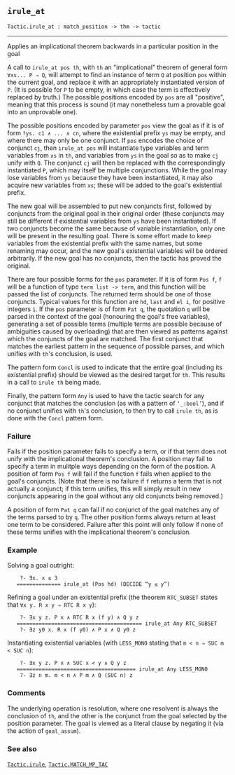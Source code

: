 ## `irule_at`

``` hol4
Tactic.irule_at : match_position -> thm -> tactic
```

------------------------------------------------------------------------

Applies an implicational theorem backwards in a particular position in
the goal

A call to `irule_at pos th`, with `th` an "implicational" theorem of
general form `∀xs... P ⇒ Q`, will attempt to find an instance of term
`Q` at position `pos` within the current goal, and replace it with an
appropriately instantiated version of `P`. (It is possible for `P` to be
empty, in which case the term is effectively replaced by truth.) The
possible positions encoded by `pos` are all "positive", meaning that
this process is sound (it may nonetheless turn a provable goal into an
unprovable one).

The possible positions encoded by parameter `pos` view the goal as if it
is of form `?ys. c1 ∧ ... ∧ cn`, where the existential prefix `ys` may
be empty, and where there may only be one conjunct. If `pos` encodes the
choice of conjunct `cj`, then `irule_at pos` will instantiate type
variables and term variables from `xs` in `th`, and variables from `ys`
in the goal so as to make `cj` unify with `Q`. The conjunct `cj` will
then be replaced with the correspondingly instantiated `P`, which may
itself be multiple conjunctions. While the goal may lose variables from
`ys` because they have been instantiated, it may also acquire new
variables from `xs`; these will be added to the goal's existential
prefix.

The new goal will be assembled to put new conjuncts first, followed by
conjuncts from the original goal in their original order (these
conjuncts may still be different if existential variables from `ys` have
been instantiated). If two conjuncts become the same because of variable
instantiation, only one will be present in the resulting goal. There is
some effort made to keep variables from the existential prefix with the
same names, but some renaming may occur, and the new goal's existential
variables will be ordered arbitrarily. If the new goal has no conjuncts,
then the tactic has proved the original.

There are four possible forms for the `pos` parameter. If it is of form
`Pos f`, `f` will be a function of type `term list -> term`, and this
function will be passed the list of conjuncts. The returned term should
be one of those conjuncts. Typical values for this function are `hd`,
`last` and `el i`, for positive integers `i`. If the `pos` parameter is
of form `Pat q`, the quotation `q` will be parsed in the context of the
goal (honouring the goal's free variables), generating a set of possible
terms (multiple terms are possible because of ambiguities caused by
overloading) that are then viewed as patterns against which the
conjuncts of the goal are matched. The first conjunct that matches the
earliest pattern in the sequence of possible parses, and which unifies
with `th`'s conclusion, is used.

The pattern form `Concl` is used to indicate that the entire goal
(including its existential prefix) should be viewed as the desired
target for `th`. This results in a call to `irule th` being made.

Finally, the pattern form `Any` is used to have the tactic search for
any conjunct that matches the conclusion (as with a pattern of
`‘_:bool’`), and if no conjunct unifies with `th`'s conclusion, to then
try to call `irule th`, as is done with the `Concl` pattern form.

### Failure

Fails if the position parameter fails to specify a term, or if that term
does not unify with the implicational theorem's conclusion. A position
may fail to specify a term in mulitple ways depending on the form of the
position. A position of form `Pos f` will fail if the function `f` fails
when applied to the goal's conjuncts. (Note that there is no failure if
`f` returns a term that is not actually a conjunct; if this term
unifies, this will simply result in new conjuncts appearing in the goal
without any old conjuncts being removed.)

A position of form `Pat q` can fail if no conjunct of the goal matches
any of the terms parsed to by `q`. The other position forms always
return at least one term to be considered. Failure after this point will
only follow if none of these terms unifies with the implicational
theorem's conclusion.

### Example

Solving a goal outright:

``` hol4
    ?- ∃x. x ≤ 3
   ============== irule_at (Pos hd) (DECIDE “y ≤ y”)
```

Refining a goal under an existential prefix (the theorem `RTC_SUBSET`
states that `∀x y. R x y ⇒ RTC R x y`):

``` hol4
    ?- ∃x y z. P x ∧ RTC R x (f y) ∧ Q y z
   ======================================== irule_at Any RTC_SUBSET
    ?- ∃z y0 x. R x (f y0) ∧ P x ∧ Q y0 z
```

Instantiating existential variables (with `LESS_MONO` stating that
`m < n ⇒ SUC m < SUC n`):

``` hol4
    ?- ∃x y z. P x ∧ SUC x < y ∧ Q y z
   ====================================== irule_at Any LESS_MONO
    ?- ∃z n m. m < n ∧ P m ∧ Q (SUC n) z
```

### Comments

The underlying operation is resolution, where one resolvent is always
the conclusion of `th`, and the other is the conjunct from the goal
selected by the position parameter. The goal is viewed as a literal
clause by negating it (via the action of `goal_assum`).

### See also

[`Tactic.irule`](#Tactic.irule),
[`Tactic.MATCH_MP_TAC`](#Tactic.MATCH_MP_TAC)

